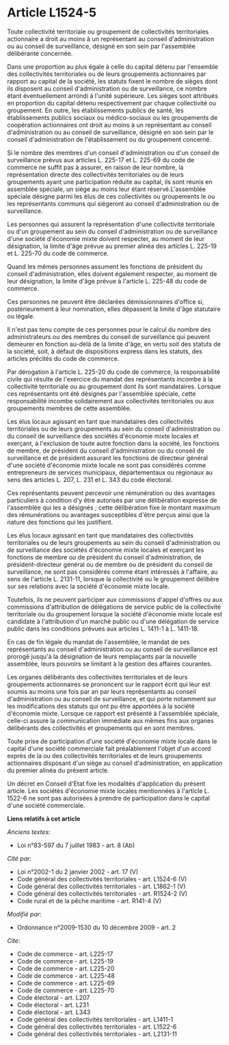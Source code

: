 # Article L1524-5

Toute collectivité territoriale ou groupement de collectivités territoriales actionnaire a droit au moins à un représentant
au conseil d'administration ou au conseil de surveillance, désigné en son sein par l'assemblée délibérante concernée. 

Dans une proportion au plus égale à celle du capital détenu par l'ensemble des collectivités territoriales ou de leurs
groupements actionnaires par rapport au capital de la société, les statuts fixent le nombre de sièges dont ils disposent au
conseil d'administration ou de surveillance, ce nombre étant éventuellement arrondi à l'unité supérieure. Les sièges sont
attribués en proportion du capital détenu respectivement par chaque collectivité ou groupement. En outre, les établissements
publics de santé, les établissements publics sociaux ou médico-sociaux ou les groupements de coopération actionnaires ont
droit au moins à un représentant au conseil d'administration ou au conseil de surveillance, désigné en son sein par le
conseil d'administration de l'établissement ou du groupement concerné. 

Si le nombre des membres d'un conseil d'administration ou d'un conseil de surveillance prévus aux articles L. 225-17 et L.
225-69 du code de commerce ne suffit pas à assurer, en raison de leur nombre, la représentation directe des collectivités
territoriales ou de leurs groupements ayant une participation réduite au capital, ils sont réunis en assemblée spéciale, un
siège au moins leur étant réservé.L'assemblée spéciale désigne parmi les élus de ces collectivités ou groupements le ou les
représentants communs qui siégeront au conseil d'administration ou de surveillance. 

Les personnes qui assurent la représentation d'une collectivité territoriale ou d'un groupement au sein du conseil
d'administration ou de surveillance d'une société d'économie mixte doivent respecter, au moment de leur désignation, la
limite d'âge prévue au premier alinéa des articles L. 225-19 et L. 225-70 du code de commerce. 

Quand les mêmes personnes assument les fonctions de président du conseil d'administration, elles doivent également respecter,
au moment de leur désignation, la limite d'âge prévue à l'article L. 225-48 du code de commerce. 

Ces personnes ne peuvent être déclarées démissionnaires d'office si, postérieurement à leur nomination, elles dépassent la
limite d'âge statutaire ou légale. 

Il n'est pas tenu compte de ces personnes pour le calcul du nombre des administrateurs ou des membres du conseil de
surveillance qui peuvent demeurer en fonction au-delà de la limite d'âge, en vertu soit des statuts de la société, soit, à
défaut de dispositions express dans les statuts, des articles précités du code de commerce. 

Par dérogation à l'article L. 225-20 du code de commerce, la responsabilité civile qui résulte de l'exercice du mandat des
représentants incombe à la collectivité territoriale ou au groupement dont ils sont mandataires. Lorsque ces représentants
ont été désignés par l'assemblée spéciale, cette responsabilité incombe solidairement aux collectivités territoriales ou aux
groupements membres de cette assemblée. 

Les élus locaux agissant en tant que mandataires des collectivités territoriales ou de leurs groupements au sein du conseil
d'administration ou du conseil de surveillance des sociétés d'économie mixte locales et exerçant, à l'exclusion de toute
autre fonction dans la société, les fonctions de membre, de président du conseil d'administration ou du conseil de
surveillance et de président assurant les fonctions de directeur général d'une société d'économie mixte locale ne sont pas
considérés comme entrepreneurs de services municipaux, départementaux ou régionaux au sens des articles L. 207, L. 231 et L.
343 du code électoral. 

Ces représentants peuvent percevoir une rémunération ou des avantages particuliers à condition d'y être autorisés par une
délibération expresse de l'assemblée qui les a désignés ; cette délibération fixe le montant maximum des rémunérations ou
avantages susceptibles d'être perçus ainsi que la nature des fonctions qui les justifient. 

Les élus locaux agissant en tant que mandataires des collectivités territoriales ou de leurs groupements au sein du conseil
d'administration ou de surveillance des sociétés d'économie mixte locales et exerçant les fonctions de membre ou de président
du conseil d'administration, de président-directeur général ou de membre ou de président du conseil de surveillance, ne sont
pas considérés comme étant intéressés à l'affaire, au sens de l'article L. 2131-11, lorsque la collectivité ou le groupement
délibère sur ses relations avec la société d'économie mixte locale. 

Toutefois, ils ne peuvent participer aux commissions d'appel d'offres ou aux commissions d'attribution de délégations de
service public de la collectivité territoriale ou du groupement lorsque la société d'économie mixte locale est candidate à
l'attribution d'un marché public ou d'une délégation de service public dans les conditions prévues aux articles L. 1411-1 à
L. 1411-18.

En cas de fin légale du mandat de l'assemblée, le mandat de ses représentants au conseil d'administration ou au conseil de
surveillance est prorogé jusqu'à la désignation de leurs remplaçants par la nouvelle assemblée, leurs pouvoirs se limitant à
la gestion des affaires courantes. 

Les organes délibérants des collectivités territoriales et de leurs groupements actionnaires se prononcent sur le rapport
écrit qui leur est soumis au moins une fois par an par leurs représentants au conseil d'administration ou au conseil de
surveillance, et qui porte notamment sur les modifications des statuts qui ont pu être apportées à la société d'économie
mixte. Lorsque ce rapport est présenté à l'assemblée spéciale, celle-ci assure la communication immédiate aux mêmes fins aux
organes délibérants des collectivités et groupements qui en sont membres. 

Toute prise de participation d'une société d'économie mixte locale dans le capital d'une société commerciale fait
préalablement l'objet d'un accord exprès de la ou des collectivités territoriales et de leurs groupements actionnaires
disposant d'un siège au conseil d'administration, en application du premier alinéa du présent article. 

Un décret en Conseil d'Etat fixe les modalités d'application du présent article. Les sociétés d'économie mixte locales
mentionnées à l'article L. 1522-6 ne sont pas autorisées à prendre de participation dans le capital d'une société
commerciale.

**Liens relatifs à cet article**

_Anciens textes_:

  - Loi n°83-597 du 7 juillet 1983 - art. 8 (Ab)

_Cité par_:

  - Loi n°2002-1 du 2 janvier 2002 - art. 17 (V)
  - Code général des collectivités territoriales - art. L1524-6 (V)
  - Code général des collectivités territoriales - art. L1862-1 (V)
  - Code général des collectivités territoriales - art. R1524-2 (V)
  - Code rural et de la pêche maritime - art. R141-4 (V)

_Modifié par_:

  - Ordonnance n°2009-1530 du 10 décembre 2009 - art. 2

_Cite_:

  - Code de commerce - art. L225-17
  - Code de commerce - art. L225-19
  - Code de commerce - art. L225-20
  - Code de commerce - art. L225-48
  - Code de commerce - art. L225-69
  - Code de commerce - art. L225-70
  - Code électoral - art. L207
  - Code électoral - art. L231
  - Code électoral - art. L343
  - Code général des collectivités territoriales - art. L1411-1
  - Code général des collectivités territoriales - art. L1522-6
  - Code général des collectivités territoriales - art. L2131-11
